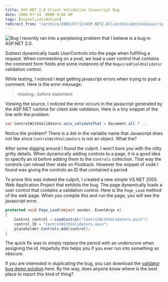 ```yaml
---
title: ASP.NET 2.0 Client Validation Javascript Bug
date: 2006-07-14 -0800 9:00 AM
tags: [aspnet,validation]
redirect_from: "/archive/2006/07/13/ASP.NET2.0ClientValidationJavascriptBug.aspx/"
---
```


![Bug](https://haacked.com/images/554589_beetle.jpg) I recently ran into
a perplexing problem that I believe is a bug in ASP.NET 2.0.

Subtext dynamically loads UserControls into the page when fulfilling a
request. When commenting on a post, we load a user control that contains
the comment form fields and some instances of the
`RequiredFieldValidator` validation control.

While testing, I noticed I kept getting javascript errors when trying to
post a comment. Here is the error message:

> missing ; before statement

Viewing the source, I noticed the error occurs in the javascript
generated by the ASP.NET runtime for client side validation. Here is a
tiny snippet of the line with the problem.

```csharp
var ControlWithValidators.ascx_validateThat = document.all ? ...
```

Notice the problem? There is a dot in the variable name that Javascript
does not like since `ControlWithValidators` is not an object. What the?

After some digging around I found the culprit. I won’t bore you with the
nitty gritty details. When dynamically adding controls to a page, it is
a good idea to specify an id before adding them to the `Controls`
collection. That way the controls can reload their state on Postback.
However the snippet of code I found was giving the controls an ID that
contained a period.

To prove this was indeed the culprit, I created a new simple VS.NET 2005
Web Application Project that exhibits the bug. The page dynamically
loads a user control that contains a validation control. Here is the
`Page_Load` method of the web page. When you compile this and run the
page, you will see the javascript error.

```csharp
protected void Page_Load(object sender, EventArgs e)
{
    Control control = LoadControl("ControlWithValidators.ascx");
    control.ID = "ControlWithValidators.ascx";
    placeholder.Controls.Add(control);
}
```

The quick fix was to simply replace the period with an underscore when
assigning the id. Hopefully this helps you if you ever run into
something so obscure.

If you are interested in duplicating the bug, you can download the
[validator bug demo
solution](https://haacked.com/code/ValidatorBugDemo.zip "Sample Web Application Project")
here. By the way, does anyone know where is the best place to report
this kind of thing?

